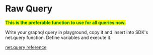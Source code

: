 # Raw Query

<mark style="color:green;">**This is the preferable function to use for all queries now.**</mark>&#x20;

Write your graphql query in playground, copy it and insert into SDK's net.query function.  Define variables and execute it.

[net.query reference](../../reference/types-and-methods/mod\_net.md#query)
